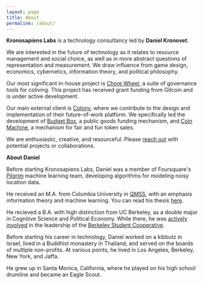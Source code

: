 ```yaml
---
layout: page
title: About
permalink: /about/
---
```


**Kronosapiens Labs** is a technology consultancy led by **Daniel Kronovet**.

We are interested in the future of technology as it relates to resource management and social choice, as well as in more abstract questions of representation and measurement. We draw influence from game design, economics, cybernetics, information theory, and political philosophy.

Our most significant in-house project is [Chore Wheel](https://docs.chorewheel.zaratan.world), a suite of governance tools for coliving. This project has received grant funding from Gitcoin and is under active development.

Our main external client is [Colony](https://colony.io/), where we contribute to the design and implementation of their future-of-work platform. We specifically led the development of [Budget Box]({{site.baseurl}}/papers/budgetbox.pdf), a public goods funding mechanism, and [Coin Machine](https://blog.colony.io/introducing-coin-machine/), a mechanism for fair and fun token sales.

We are enthusiastic, creative, and resourceful. Please [reach out](mailto:kronovet@gmail.com) with potential projects or collaborations.

**About Daniel**

Before starting Kronosapiens Labs, Daniel was a member of Foursquare's [Pilgrim](https://enterprise.foursquare.com/developers/pilgrim) machine learning team, developing algorithms for modeling noisy location data.

He received an M.A. from Columbia University in [QMSS](http://www.qmss.columbia.edu/), with an emphasis information theory and machine learning. You can read his thesis [here](/thesis.pdf).

He recieved a B.A. with high distinction from UC Berkeley, as a double major in Cognitive Science and Political Economy. While there, he was [actively involved](https://youtu.be/--B0uBXskZ0) in the leadership of the [Berkeley Student Cooperative](https://www.bsc.coop/).

Before starting his career in technology, Daniel worked on a kibbutz in Israel, lived in a Buddhist monastery in Thailand, and served on the boards of multiple non-profits. At various points, he lived in Los Angeles, Berkeley, New York, and Jaffa.

He grew up in Santa Monica, California, where he played on his high school drumline and became an Eagle Scout.
